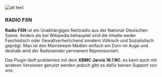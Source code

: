 ![alt text][logo]

[logo]: radiofsn.png

<h3>RADIO FSN</h3>
<p></p>
<p></p>
<b>Radio FSN</b> ist ein Unabhängiges Netzradio aus der National-Deutschen Szene. Anders als bei Wikipedia behauptet sind die Inhalte 
weder Faschistisch oder Gewaltverherlichend sondern Völkisch und Sozialistisch geprägt. Man ist den Mainstream Medien einfach ein Dorn im Auge
und deshalb wird der Radiosender permanent Repressioniert. 
<p></p>
<p></p>
Das Plugin läuft problemlos mit dem <b>XBMC Jarvis 16.1 RC</b>, es kann auch mit anderen Versionen genutzt werden jedoch gibt es dafür keinen
Support von uns.
